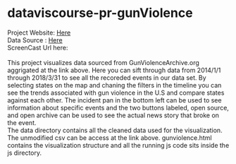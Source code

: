 # dataviscourse-pr-gunViolence

Project Website: <a href="https://illex.github.io/dataviscourse-pr-gunViolence/gunviolence.html"> Here</a>
<br>
Data Source : <a href="https://github.com/jamesqo/gun-violence-data"> Here</a>
<br>
ScreenCast Url here:
<br>
<br>
This project visualizes data sourced from GunViolenceArchive.org aggrigated at the link above.
Here you can sift through data from 2014/1/1 through 2018/3/31 to see all the recoreded events in our data set.
By selecting states on the map and chaning the filters in the timeline you can see the trends associated 
with gun violence in the U.S and compare states against each other.  The incident pan in the bottom left
can be used to see information about specific events and the two buttons labeled, open source, and open archive
can be used to see the actual news story that broke on the event.
<br>
The data directory contains all the cleaned data used for the visualization. The unmodified csv can be access at the link above.
gunviolence.html contains the visualization structure and all the running js code sits inside the js directory.
